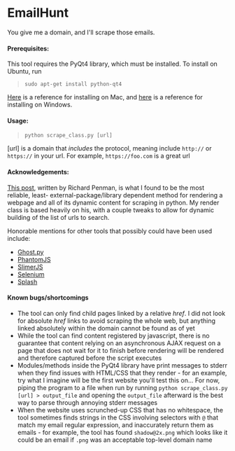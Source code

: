 EmailHunt
=========

You give me a domain, and I'll scrape those emails.

#### Prerequisites:

This tool requires the PyQt4 library, which must be installed.
To install on Ubuntu, run

> `sudo apt-get install python-qt4`

[Here](http://www.pythonschool.net/pyqt/installing-pyqt-on-mac-os-x/) is
a reference for installing on Mac, and 
[here](http://www.pythonschool.net/pyqt/installing-pyqt-on-windows/) is
a reference for installing on Windows.


#### Usage: 

> `python scrape_class.py [url]`

[url] is a domain that _includes_ the protocol, meaning include `http://` or 
`https://` in your url. For example, `https://foo.com` is a great url


#### Acknowledgements:
[This
post](https://webscraping.com/blog/Scraping-multiple-JavaScript-webpages-with-webkit/),
 written by Richard Penman, is what I found to be the most reliable, least-
external-package/library dependent method for rendering a webpage and
all of its dynamic content for scraping in python. My render class is
based heavily on his, with a couple tweaks to allow for dynamic
building of the list of urls to search.

Honorable mentions for other tools that possibly could have been used include:
* [Ghost.py](https://github.com/jeanphix/Ghost.py)
* [PhantomJS](http://phantomjs.org/)
* [SlimerJS](https://slimerjs.org/)
* [Selenium](http://www.seleniumhq.org/)
* [Splash](https://github.com/scrapinghub/splash)



#### Known bugs/shortcomings
* The tool can only find child pages linked by a relative _href_. I did not
look for absolute _href_ links to avoid scraping the whole web, but anything 
linked absolutely within the domain cannot be found as of yet
* While the tool can find content registered by javascript, there is
no guarantee that content relying on an asynchronous AJAX request on a page
that does not wait for it to finish before rendering will be rendered and 
therefore captured before the script executes
* Modules/methods inside the PyQt4 library have print messages to stderr when
they find issues with HTML/CSS that they render - for an example, try
what I imagine will be the first website you'll test this on... For now,
piping the program to a file when run by running 
`python scrape_class.py [url] > output_file` 
and opening the `output_file` afterward is the best way to parse
through annoying stderr messages
* When the website uses scrunched-up CSS that has no whitespace, the
tool sometimes finds strings in the CSS involving selectors with `@` 
that match my email regular expression, and inaccurately return them 
as emails - for example, the tool has found `shadow@2x.png` which looks like
it could be an email if `.png` was an acceptable top-level domain name 


